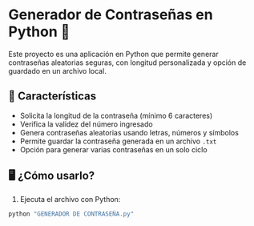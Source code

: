# Generador de Contraseñas en Python 🔐

Este proyecto es una aplicación en Python que permite generar contraseñas aleatorias seguras, con longitud personalizada y opción de guardado en un archivo local.

## 🚀 Características

- Solicita la longitud de la contraseña (mínimo 6 caracteres)
- Verifica la validez del número ingresado
- Genera contraseñas aleatorias usando letras, números y símbolos
- Permite guardar la contraseña generada en un archivo `.txt`
- Opción para generar varias contraseñas en un solo ciclo

## 🖥️ ¿Cómo usarlo?

1. Ejecuta el archivo con Python:

```bash
python "GENERADOR DE CONTRASEÑA.py"
